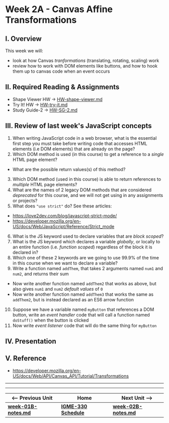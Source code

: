 # Week 2A - Canvas Affine Transformations

## I. Overview
This week we will: 
- look at how Canvas *tranformations* (translating, rotating, scaling) work
- review how to work with DOM elements like buttons, and how to hook them up to canvas code when an event occurs

## II. Required Reading & Assignments
* Shape Viewer HW -> [HW-shape-viewer.md](https://github.com/tonethar/IGME-330-Master/blob/master/notes/HW-shape-viewer.md)
* Try It! HW -> [HW-try-it.md](https://github.com/tonethar/IGME-330-Master/blob/master/notes/HW-try-it.md)
* Study Guide-2 -> [HW-SG-2.md](https://github.com/tonethar/IGME-330-Master/blob/master/notes/HW-SG-2.md)

## III. Review of last week's JavaScript concepts

1. When writing JavaScript code in a web browser, what is the essential first step you must take before writing code that accesses HTML elements (i.e DOM elements) that are already on the page?
2. Which DOM method is used (in this course) to get a reference to a *single* HTML page element?
  * What are the possible return values(s) of this method?
3. Which DOM method (used in this course) is able to return references to *multiple* HTML page elements?
4. What are the names of 2 legacy DOM methods that are considered *deprecated* for this course, and we will not get using in any assignments or projects?
5. What does `"use strict"` do? See these articles:
  * https://love2dev.com/blog/javascript-strict-mode/
  * https://developer.mozilla.org/en-US/docs/Web/JavaScript/Reference/Strict_mode
6. What is the JS keyword used to declare variables that are *block scoped*?
7. What is the JS keyword which declares a variable *globally*, or locally to an entire function (i.e. *function scoped*) regardless of the block it is declared in?
8. Which one of these 2 keywords are we going to use 99.9% of the time in this course when we want to declare a variable?
9. Write a function named `addThem`, that takes 2 arguments named `num1` and `num2`, and returns their sum
  * Now write another function named `addThem2` that works as above, but also gives `num1` and `num2` *default values* of `0`
  * Now write another function named `addThem3` that works the same as `addThem2`, but is instead declared as an ES6 arrow function
10. Suppose we have a variable named `myButton` that references a DOM button, write an *event handler* code that will call a function named `doStuff()` when the button is clicked
11. Now write *event listener* code that will do the same thing for `myButton`

## IV. Presentation

## V. Reference
- https://developer.mozilla.org/en-US/docs/Web/API/Canvas_API/Tutorial/Transformations

<hr><hr>

| <-- Previous Unit | Home | Next Unit -->
| --- | --- | --- 
| [**week-01B-notes.md**](week-01B-notes.md)     |  [**IGME-330 Schedule**](../schedule.md) | [**week-02B-notes.md**](week-02B-notes.md)

